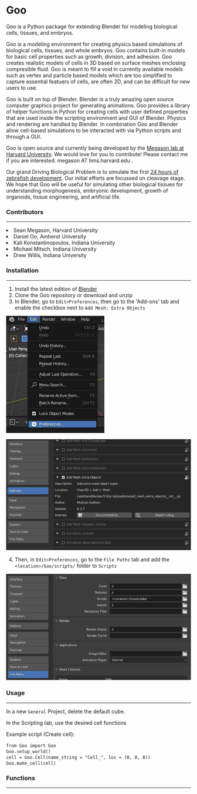 # Goo
Goo is a Python package for extending Blender for modeling biological cells, tissues, and embryos. 

Goo is a modeling environment for creating physics based simulations of biological cells, tissues, and whole embryos. Goo contains built-in models for basic cell properties such as growth, division, and adhesion. Goo creates realistic models of cells in 3D based on surface meshes enclosing compresible fluid. Goo is meant to fill a void in currently available models such as vertex and particle based models which are too simplified to capture essential featuers of cells, are often 2D, and can be difficult for new users to use.

Goo is built on top of Blender. Blender is a truly amazing open source computer graphics project for generating animations. Goo provides a library of helper functions in Python for creating cells with user defined properties that are used inside the scripting environment and GUI of Blender. Physics and rendering are handled by Blender. In combination Goo and Blender allow cell-based simulations to be interacted with via Python scripts and through a GUI.

Goo is open source and currently being developed by the <a href="http://www.digitalfish.org">Megason lab at Harvard University</a>. We would love for you to contribute! Please contact me if you are interested. megason AT hms.harvard.edu .

Our grand Driving Biological Problem is to simulate the first <a href= "https://www.youtube.com/watch?v=RQ6vkDr_Dec">24 hours of zebrafish development</a>. Our initial efforts are focussed on cleavage stage. We hope that Goo will be useful for simulating other biological tissues for understanding morphogenesis, embryonic development, growth of organoids, tissue engineering, and artificial life.

### Contributors
___
<li>Sean Megason, Harvard University
<li>Daniel Oo, Amherst University
<li>Kali Konstantinopoulos, Indiana University
<li>Michael Mitsch, Indiana University
<li>Drew Willis, Indiana University

### Installation
---
1. Install the latest edition of [Blender](https://www.blender.org/download/)
2. Clone the Goo repository or download and unzip
3. In Blender, go to `Edit>Preferences`, then go to the 'Add-ons' tab and enable the checkbox next to `Add Mesh: Extra Objects`

![edit preferences](img/blender_edit_preferences.png)

![add mesh](img/blender_add_mesh.png)

4. Then, in `Edit>Preferences`, go to the `File Paths` tab and add the `<location>/Goo/scripts/` folder to `Scripts`


![add path](img/blender_add_path.png)

### Usage
---
In a new `General` Project, delete the default cube.

In the Scripting tab, use the desired cell functions

Example script (Create cell):
```
from Goo import Goo
Goo.setup_world()
cell = Goo.Cell(name_string = "Cell_", loc = (0, 0, 0))
Goo.make_cell(cell)
```

### Functions
---
